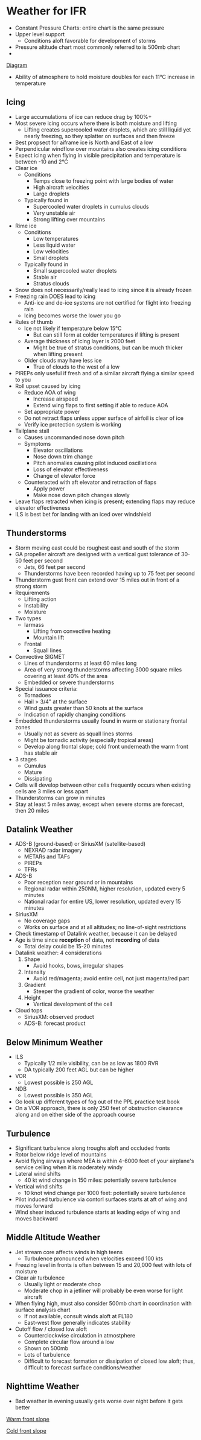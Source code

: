 # Weather for IFR

* Constant Pressure Charts: entire chart is the same pressure
* Upper level support
  * Conditions aloft favorable for development of storms
* Pressure altitude chart most commonly referred to is 500mb chart
*
[Diagram](images/wx-diagram.png)

* Ability of atmosphere to hold moisture doubles for each 11°C increase in temperature

## Icing
* Large accumulations of ice can reduce drag by 100%+
* Most severe icing occurs where there is both moisture and lifting
  * Lifting creates supercooled water droplets, which are still liquid yet nearly freezing, so they splatter on surfaces and then freeze
* Best propsect for aiframe ice is North and East of a low
* Perpendicular windflow over mountains also creates icing conditions
* Expect icing when flying in visible precipitation and temperature is between -10 and 2°C
* Clear ice
  * Conditions
    * Temps close to freezing point with large bodies of water
    * High aircraft velocities
    * Large droplets
  * Typically found in
    * Supercooled water droplets in cumulus clouds
    * Very unstable air
    * Strong lifting over mountains
* Rime ice
  * Conditions
    * Low temperatures
    * Less liquid water
    * Low velocities
    * Small droplets
  * Typically found in
    * Small supercooled water droplets
    * Stable air
    * Stratus clouds
* Snow does not necessarily/really lead to icing since it is already frozen
* Freezing rain DOES lead to icing
  * Anti-ice and de-ice systems are not certified for flight into freezing rain
  * Icing becomes worse the lower you go
* Rules of thumb
  * Ice not likely if temperature below 15°C
    * But can still form at colder temperatures if lifting is present
  * Average thickness of icing layer is 2000 feet
    * Might be true of stratus conditions, but can be much thicker when lifting present
  * Older clouds may have less ice
    * True of clouds to the west of a low
* PIREPs only useful if fresh and of a similar aircraft flying a similar speed to you
* Roll upset caused by icing
  * Reduce AOA of wing
    * Increase airspeed
    * Extend wing flaps to first setting if able to reduce AOA
  * Set appropriate power
  * Do not retract flaps unless upper surface of airfoil is clear of ice
  * Verify ice protection system is working
* Tailplane stall
  * Causes uncommanded nose down pitch
  * Symptoms
    * Elevator oscillations
    * Nose down trim change
    * Pitch anomalies causing pilot induced oscillations
    * Loss of elevator effectiveness
    * Change of elevator force
  * Counteracted with aft elevator and retraction of flaps
    * Apply power
    * Make nose down pitch changes slowly
* Leave flaps retracted when icing is present; extending flaps may reduce elevator effectiveness
* ILS is best bet for landing with an iced over windshield

## Thunderstorms
* Storm moving east could be roughest east and south of the storm
* GA propeller aircraft are designed with a vertical gust tolerance of 30-50 feet per second
  * Jets, 66 feet per second
  * Thunderstorms have been recorded having up to 75 feet per second
* Thunderstorm gust front can extend over 15 miles out in front of a strong storm
* Requirements
  * Lifting action
  * Instability
  * Moisture
* Two types
  * Iarmass
    * Lifting from convective heating
    * Mountain lift
  * Frontal
    * Squall lines
* Convective SIGMET
  * Lines of thunderstorms at least 60 miles long
  * Area of very strong thunderstorms affecting 3000 square miles covering at least 40% of the area
  * Embedded or severe thunderstorms
* Special issuance criteria:
  * Tornadoes
  * Hail > 3/4" at the surface
  * Wind gusts greater than 50 knots at the surface
  * Indication of rapidly changing conditions
* Embedded thunderstorms usually found in warm or stationary frontal zones
  * Usually not as severe as squall lines storms
  * Might be tornadic activity (especially tropical areas)
  * Develop along frontal slope; cold front underneath the warm front has stable air
* 3 stages
  * Cumulus
  * Mature
  * Dissipating
* Cells will develop between other cells frequently occurs when existing cells are 3 miles or less apart
* Thunderstorms can grow in minutes
* Stay at least 5 miles away, except when severe storms are forecast, then 20 miles

## Datalink Weather
* ADS-B (ground-based) or SiriusXM (satellite-based)
  * NEXRAD radar imagery
  * METARs and TAFs
  * PIREPs
  * TFRs
* ADS-B
  * Poor reception near ground or in mountains
  * Regional radar within 250NM, higher resolution, updated every 5 minutes
  * National radar for entire US, lower resolution, updated every 15 minutes
* SiriusXM
  * No coverage gaps
  * Works on surface and at all altitudes; no line-of-sight restrictions
* Check timestamp of Datalink weather, because it can be delayed
* Age is time since **reception** of data, not **recording** of data
  * Total delay could be 15-20 minutes
* Datalink weather: 4 considerations
  1. Shape
     * Avoid hooks, bows, irregular shapes
  2. Intensity
     * Avoid red/magenta; avoid entire cell, not just magenta/red part
  3. Gradient
     * Steeper the gradient of color, worse the weather
  4. Height
     * Vertical development of the cell
* Cloud tops
  * SiriusXM: observed product
  * ADS-B: forecast product

## Below Minimum Weather
* ILS
  * Typically 1/2 mile visibility, can be as low as 1800 RVR
  * DA typically 200 feet AGL but can be higher
* VOR
  * Lowest possible is 250 AGL
* NDB
  * Lowest possible is 350 AGL
* Go look up different types of fog out of the PPL practice test book
* On a VOR approach, there is only 250 feet of obstruction clearance along and on either side of the approach course

## Turbulence
* Significant turbulence along troughs aloft and occluded fronts
* Rotor below ridge level of mountains
* Avoid flying airways where MEA is within 4-6000 feet of your airplane's service ceiling when it is moderately windy
* Lateral wind shifts
  * 40 kt wind change in 150 miles: potentially severe turbulence
* Vertical wind shifts
  * 10 knot wind change per 1000 feet: potentially severe turbulence
* Pilot induced turbulence via contorl surfaces starts at aft of wing and moves forward
* Wind shear induced turbulence starts at leading edge of wing and moves backward

## Middle Altitude Weather
* Jet stream core affects winds in high teens
  * Turbulence pronounced when velocities exceed 100 kts
* Freezing level in fronts is often between 15 and 20,000 feet with lots of moisture
* Clear air turbulence
  * Usually light or moderate chop
  * Moderate chop in a jetliner will probably be even worse for light aircraft
* When flying high, must also consider 500mb chart in coordination with surface analysis chart
  * If not available, consult winds aloft at FL180
  * East-west flow generally indicates stability
* Cutoff flow / closed low aloft
  * Counterclockwise circulation in atmostphere
  * Complete circular flow around a low
  * Shown on 500mb
  * Lots of turbulence
  * Difficult to forecast formation or dissipation of closed low aloft; thus, difficult to forecast surface conditions/weather

## Nighttime Weather
* Bad weather in evening usually gets worse over night before it gets better

[Warm front slope](images/warm-front-slope.png)

[Cold front slope](images/cold-front-slope.png)

